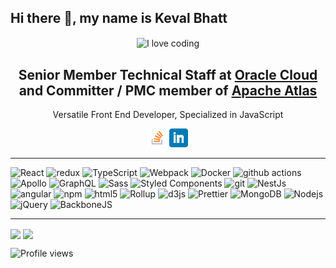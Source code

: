 ## Hi there 👋, my name is Keval Bhatt

<p align="center">
  <img width="60%" src="https://github.com/kevalbhatt/kevalbhatt/blob/main/code.gif" align="center" alt="I love coding" />
  <h2 align="center">
    Senior Member Technical Staff at <a href="https://www.oracle.com/in/cloud">Oracle Cloud</a>
    and Committer / PMC member of <a href="https://github.com/apache/atlas">Apache Atlas</a>
  </h2>
  <p align="center">Versatile Front End Developer, Specialized in JavaScript</p>
</p>

<p align='center'>
<a href="https://stackoverflow.com/users/4696809/keval-bhatt"><img height="30" src="https://github.com/kevalbhatt/kevalbhatt/blob/main/stackoverflow.png?raw=true"></a>
<a href="https://www.linkedin.com/in/keval-bhatt-9171976b/"><img height="30" src="https://github.com/kevalbhatt/kevalbhatt/blob/main/linkedin.png?raw=true"></a>
</p>

-----------------------

<p>
  <img alt="React" src="https://img.shields.io/badge/-React-45b8d8?style=flat-square&logo=react&logoColor=white" />
  <img alt="redux" src="https://img.shields.io/badge/-Redux-764ABC?style=flat-square&logo=redux&logoColor=white" />
  <img alt="TypeScript" src="https://img.shields.io/badge/-TypeScript-007ACC?style=flat-square&logo=typescript&logoColor=white" />
  <img alt="Webpack" src="https://img.shields.io/badge/-Webpack-8DD6F9?style=flat-square&logo=webpack&logoColor=white" /> 
  <img alt="Docker" src="https://img.shields.io/badge/-Docker-46a2f1?style=flat-square&logo=docker&logoColor=white" />
  <img alt="github actions" src="https://img.shields.io/badge/-Github_Actions-2088FF?style=flat-square&logo=github-actions&logoColor=white" />
  <img alt="Apollo" src="https://img.shields.io/badge/-Apollo%20GraphQL-311C87?style=flat-square&logo=apollo-graphql&logoColor=white" />
  <img alt="GraphQL" src="https://img.shields.io/badge/-GraphQL-E10098?style=flat-square&logo=graphql&logoColor=white" />
  <img alt="Sass" src="https://img.shields.io/badge/-Sass-CC6699?style=flat-square&logo=sass&logoColor=white" />
  <img alt="Styled Components" src="https://img.shields.io/badge/-Styled_Components-db7092?style=flat-square&logo=styled-components&logoColor=white" />
  <img alt="git" src="https://img.shields.io/badge/-Git-F05032?style=flat-square&logo=git&logoColor=white" />
  <img alt="NestJs" src="https://img.shields.io/badge/-NestJs-ea2845?style=flat-square&logo=nestjs&logoColor=white" />
  <img alt="angular" src="https://img.shields.io/badge/-Angular-DD0031?style=flat-square&logo=angular&logoColor=white" />
  <img alt="npm" src="https://img.shields.io/badge/-NPM-CB3837?style=flat-square&logo=npm&logoColor=white" />
  <img alt="html5" src="https://img.shields.io/badge/-HTML5-E34F26?style=flat-square&logo=html5&logoColor=white" />
  <img alt="Rollup" src="https://img.shields.io/badge/-Rollup-EC4A3F?style=flat-square&logo=rollup.js&logoColor=white" />
  <img alt="d3js" src="https://img.shields.io/badge/-D3.js-F9A03C?style=flat-square&logo=d3.js&logoColor=white" />
  <img alt="Prettier" src="https://img.shields.io/badge/-Prettier-F7B93E?style=flat-square&logo=prettier&logoColor=white" />
  <img alt="MongoDB" src="https://img.shields.io/badge/-MongoDB-13aa52?style=flat-square&logo=mongodb&logoColor=white" />
  <img alt="Nodejs" src="https://img.shields.io/badge/-Nodejs-007ACC?style=flat-square&logo=Node.js&logoColor=white" />
  <img alt="jQuery" src="https://img.shields.io/badge/-jQuery-43853d?style=flat-square&logo=jquery&logoColor=white" />
  <img alt="BackboneJS" src="https://img.shields.io/badge/-BackBoneJS-43853d?style=flat-square&logo=jquery&logoColor=white" />
</p>

-----------------------

<p float="left">
    <img align="center" src="https://github-readme-stats.vercel.app/api?username=kevalbhatt&show_icons=true&count_private=true&theme=radical" width="48%"/>
    <img align="center" src="https://github-readme-streak-stats.herokuapp.com?user=kevalbhatt&theme=radical&date_format=M%20j%5B%2C%20Y%5D" width="48%"/>
</p>

![Profile views](https://gpvc.arturio.dev/kevalbhatt)  
